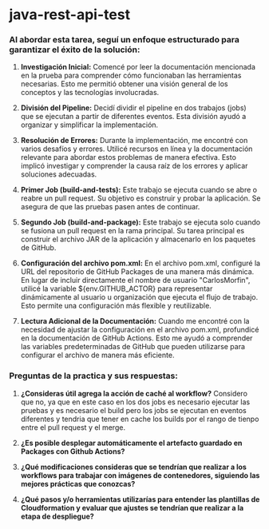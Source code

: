 # java-rest-api-test

### Al abordar esta tarea, seguí un enfoque estructurado para garantizar el éxito de la solución:

1. **Investigación Inicial:** Comencé por leer la documentación mencionada en la prueba para comprender cómo funcionaban las herramientas necesarias. Esto me permitió obtener una visión general de los conceptos y las tecnologías involucradas.

2. **División del Pipeline:** Decidí dividir el pipeline en dos trabajos (jobs) que se ejecutan a partir de diferentes eventos. Esta división ayudó a organizar y simplificar la implementación.

3. **Resolución de Errores:** Durante la implementación, me encontré con varios desafíos y errores. Utilicé recursos en línea y la documentación relevante para abordar estos problemas de manera efectiva. Esto implicó investigar y comprender la causa raíz de los errores y aplicar soluciones adecuadas.

4. **Primer Job (build-and-tests):** Este trabajo se ejecuta cuando se abre o reabre un pull request. Su objetivo es construir y probar la aplicación. Se asegura de que las pruebas pasen antes de continuar.

5. **Segundo Job (build-and-package):** Este trabajo se ejecuta solo cuando se fusiona un pull request en la rama principal. Su tarea principal es construir el archivo JAR de la aplicación y almacenarlo en los paquetes de GitHub.

6. **Configuración del archivo pom.xml:** En el archivo pom.xml, configuré la URL del repositorio de GitHub Packages de una manera más dinámica. En lugar de incluir directamente el nombre de usuario "CarlosMorfin", utilicé la variable ${env.GITHUB_ACTOR} para representar dinámicamente al usuario u organización que ejecuta el flujo de trabajo. Esto permite una configuración más flexible y reutilizable.

7. **Lectura Adicional de la Documentación:** Cuando me encontré con la necesidad de ajustar la configuración en el archivo pom.xml, profundicé en la documentación de GitHub Actions. Esto me ayudó a comprender las variables predeterminadas de GitHub que pueden utilizarse para configurar el archivo de manera más eficiente.

### Preguntas de la practica y sus respuestas:

1. **¿Consideras útil agrega la acción de caché al workflow?**
Considero que no, ya que en este caso en los dos jobs es necesario ejecutar las pruebas y es necesario el build pero los jobs se ejecutan en eventos diferentes y tendria que tener en cache los builds por el rango de tienpo entre el pull request y el merge.

2. **¿Es posible desplegar automáticamente el artefacto guardado en Packages con Github Actions?**

3. **¿Qué modificaciones consideras que se tendrían que realizar a los workflows para trabajar con imágenes de contenedores, siguiendo las mejores prácticas que conozcas?**
4. **¿Qué pasos y/o herramientas utilizarías para entender las plantillas de Cloudformation y evaluar que ajustes se tendrían que realizar a la etapa de despliegue?**
